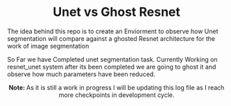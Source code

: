 <h1 align='center'> Unet vs Ghost Resnet </h1>

<div>
  <p align='left'> The idea behind this repo is to create an Enviorment to observe how Unet segmentation will compare against a ghosted Resnet architecture for the work of 
    image segmentation </p>
    <p> So Far we have Completed unet segmentation task. Currently Working on resnet_unet system after its been completed we are going to ghost it and observe how much parameters have been reduced.</p>
    
  <p align='center'> <b> Note: </b> As it is still a work in progress I will be updating this log file as I reach more checkpoints in development cycle. </p>
</div>

